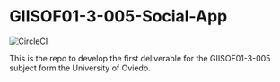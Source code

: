 # GIISOF01-3-005-Social-App
[![CircleCI](https://circleci.com/gh/thewilly/GIISOF01-3-005-Social-App/tree/master.svg?style=svg)](https://circleci.com/gh/thewilly/GIISOF01-3-005-Social-App/tree/master)

This is the repo to develop the first deliverable for the GIISOF01-3-005 subject form the University of Oviedo.
